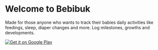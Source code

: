# Welcome to Bebibuk

Made for those anyone who wants to track their babies daily activities like feedings, sleep, diaper changes and more. Log milestones, growths and developments. 

<a href='https://play.google.com/store/apps/details?id=com.allensandiego.bebibuk&pcampaignid=MKT-Other-global-all-co-prtnr-py-PartBadge-Mar2515-1'><img alt='Get it on Google Play' src='https://play.google.com/intl/en_us/badges/images/generic/en_badge_web_generic.png'/></a>

